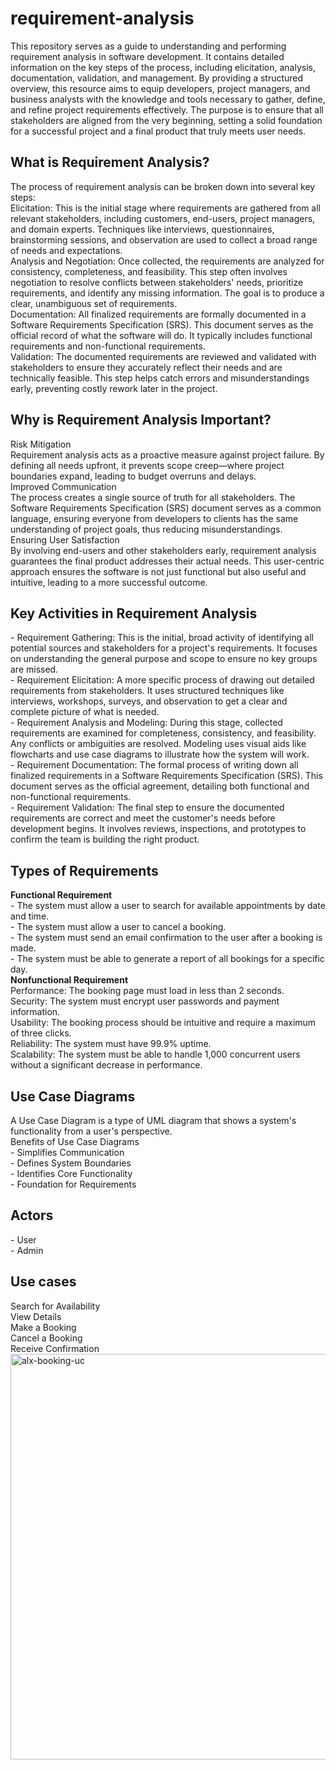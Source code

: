 # requirement-analysis

This repository serves as a guide to understanding and performing requirement analysis in software development. It contains detailed information on the key steps of the process, including elicitation, analysis, documentation, validation, and management. By providing a structured overview, this resource aims to equip developers, project managers, and business analysts with the knowledge and tools necessary to gather, define, and refine project requirements effectively. The purpose is to ensure that all stakeholders are aligned from the very beginning, setting a solid foundation for a successful project and a final product that truly meets user needs.  
<h2>What is Requirement Analysis?</h2>  
The process of requirement analysis can be broken down into several key steps: <br>
Elicitation: This is the initial stage where requirements are gathered from all relevant stakeholders, including customers, end-users, project managers, and domain experts. Techniques like interviews, questionnaires, brainstorming sessions, and observation are used to collect a broad range of needs and expectations. <br>
Analysis and Negotiation: Once collected, the requirements are analyzed for consistency, completeness, and feasibility. This step often involves negotiation to resolve conflicts between stakeholders' needs, prioritize requirements, and identify any missing information. The goal is to produce a clear, unambiguous set of requirements. <br>
Documentation: All finalized requirements are formally documented in a Software Requirements Specification (SRS). This document serves as the official record of what the software will do. It typically includes functional requirements and non-functional requirements. <br>
Validation: The documented requirements are reviewed and validated with stakeholders to ensure they accurately reflect their needs and are technically feasible. This step helps catch errors and misunderstandings early, preventing costly rework later in the project. <br>
<h2>Why is Requirement Analysis Important?</h2>  
Risk Mitigation <br>
Requirement analysis acts as a proactive measure against project failure. By defining all needs upfront, it prevents scope creep—where project boundaries expand, leading to budget overruns and delays. <br>
Improved Communication <br>
The process creates a single source of truth for all stakeholders. The Software Requirements Specification (SRS) document serves as a common language, ensuring everyone from developers to clients has the same understanding of project goals, thus reducing misunderstandings. <br>
Ensuring User Satisfaction <br>
By involving end-users and other stakeholders early, requirement analysis guarantees the final product addresses their actual needs. This user-centric approach ensures the software is not just functional but also useful and intuitive, leading to a more successful outcome. <br>
<h2>Key Activities in Requirement Analysis</h2>  
- Requirement Gathering: This is the initial, broad activity of identifying all potential sources and stakeholders for a project's requirements. It focuses on understanding the general purpose and scope to ensure no key groups are missed. <br>
- Requirement Elicitation: A more specific process of drawing out detailed requirements from stakeholders. It uses structured techniques like interviews, workshops, surveys, and observation to get a clear and complete picture of what is needed. <br>
- Requirement Analysis and Modeling: During this stage, collected requirements are examined for completeness, consistency, and feasibility. Any conflicts or ambiguities are resolved. Modeling uses visual aids like flowcharts and use case diagrams to illustrate how the system will work. <br>
- Requirement Documentation: The formal process of writing down all finalized requirements in a Software Requirements Specification (SRS). This document serves as the official agreement, detailing both functional and non-functional requirements. <br>
- Requirement Validation: The final step to ensure the documented requirements are correct and meet the customer's needs before development begins. It involves reviews, inspections, and prototypes to confirm the team is building the right product. <br>
<h2>Types of Requirements</h2>  
<b>Functional Requirement</b> <br>
- The system must allow a user to search for available appointments by date and time. <br>
- The system must allow a user to cancel a booking. <br>
- The system must send an email confirmation to the user after a booking is made. <br>
- The system must be able to generate a report of all bookings for a specific day.  <br>
<b>Nonfunctional Requirement</b> <br>
Performance: The booking page must load in less than 2 seconds. <br>
Security: The system must encrypt user passwords and payment information. <br>
Usability: The booking process should be intuitive and require a maximum of three clicks. <br>
Reliability: The system must have 99.9% uptime. <br>
Scalability: The system must be able to handle 1,000 concurrent users without a significant decrease in performance. <br>
<h2>Use Case Diagrams</h2>  
A Use Case Diagram is a type of UML diagram that shows a system's functionality from a user's perspective. <br>
Benefits of Use Case Diagrams <br>
- Simplifies Communication <br>
- Defines System Boundaries <br>
- Identifies Core Functionality <br>
- Foundation for Requirements <br>
<h2>Actors</h2>  
- User  <br>
- Admin  <br>
<h2>Use cases</h2>
Search for Availability <br>
View Details  <br>
Make a Booking  <br>
Cancel a Booking  <br>
Receive Confirmation  <br>
<img width="525" height="649" alt="alx-booking-uc" src="https://github.com/user-attachments/assets/745e04a0-15c5-456b-9d2a-dff7ed90bdec" />
